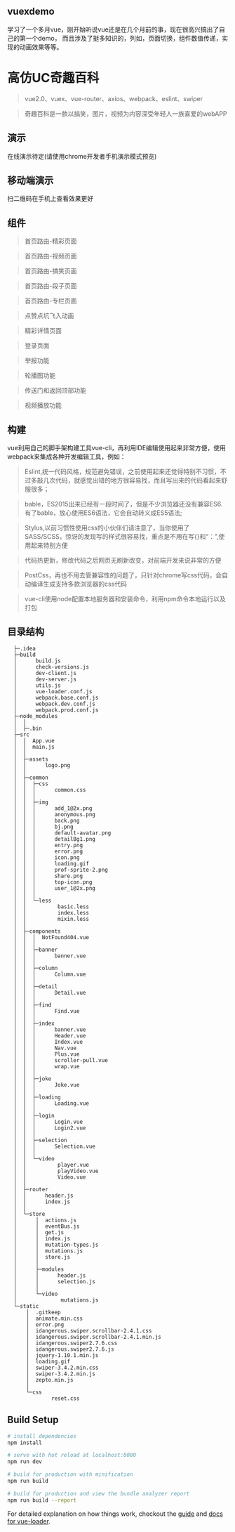 ## vuexdemo

学习了一个多月vue，刚开始听说vue还是在几个月前的事，现在很高兴搞出了自己的第一个demo，
而且涉及了挺多知识的，列如，页面切换，组件数值传递，实现的动画效果等等。

# 高仿UC奇趣百科
>vue2.0、vuex、vue-router、axios、webpack、eslint、swiper

>奇趣百科是一款以搞笑，图片，视频为内容深受年轻人一族喜爱的webAPP

## 演示
在线演示待定(请使用chrome开发者手机演示模式预览)

## 移动端演示
扫二维码在手机上查看效果更好

## 组件

>首页路由-精彩页面

>首页路由-视频页面

>首页路由-搞笑页面

>首页路由-段子页面

>首页路由-专栏页面

>点赞点坑飞入动画

>精彩详情页面

>登录页面

>举报功能

>轮播图功能

>传送门和返回顶部功能

>视频播放功能

## 构建

vue利用自己的脚手架构建工具vue-cli，再利用IDE编辑使用起来非常方便，使用webpack来集成各种开发编辑工具，例如：

>Eslint,统一代码风格，规范避免错误，之前使用起来还觉得特别不习惯，不过多敲几次代码，就感觉出错的地方很容易找，而且写出来的代码看起来舒服很多；

>bable，ES2015出来已经有一段时间了，但是不少浏览器还没有兼容ES6.有了bable，放心使用ES6语法，它会自动转义成ES5语法;

>Stylus,以前习惯性使用css的小伙伴们请注意了，当你使用了SASS/SCSS，惊讶的发现写的样式很容易找，重点是不用在写{}和“：”,使用起来特别方便

>代码热更新，修改代码之后网页无刷新改变，对前端开发来说非常的方便

>PostCss，再也不用去管兼容性的问题了，只针对chrome写css代码，会自动编译生成支持多款浏览器的css代码

>vue-cli使用node配置本地服务器和安装命令，利用npm命令本地运行以及打包

## 目录结构

      ├─.idea                                        
      ├─build
      │      build.js
      │      check-versions.js
      │      dev-client.js
      │      dev-server.js
      │      utils.js
      │      vue-loader.conf.js
      │      webpack.base.conf.js
      │      webpack.dev.conf.js
      │      webpack.prod.conf.js
      ├─node_modules
      │  │  
      │  ├─.bin
      ├─src
      │  │  App.vue
      │  │  main.js
      │  │  
      │  ├─assets
      │  │      logo.png
      │  │      
      │  ├─common
      │  │  ├─css
      │  │  │      common.css
      │  │  │      
      │  │  ├─img
      │  │  │      add_1@2x.png
      │  │  │      anonymous.png
      │  │  │      back.png
      │  │  │      bj.png
      │  │  │      default-avatar.png
      │  │  │      detailBg1.png
      │  │  │      entry.png
      │  │  │      error.png
      │  │  │      icon.png
      │  │  │      loading.gif
      │  │  │      prof-sprite-2.png
      │  │  │      share.png
      │  │  │      top-icon.png
      │  │  │      user_1@2x.png
      │  │  │      
      │  │  └─less
      │  │          basic.less
      │  │          index.less
      │  │          mixin.less
      │  │          
      │  ├─components
      │  │  │  NotFound404.vue
      │  │  │  
      │  │  ├─banner
      │  │  │      banner.vue
      │  │  │      
      │  │  ├─column
      │  │  │      Column.vue
      │  │  │      
      │  │  ├─detail
      │  │  │      Detail.vue
      │  │  │      
      │  │  ├─find
      │  │  │      Find.vue
      │  │  │      
      │  │  ├─index
      │  │  │      banner.vue
      │  │  │      Header.vue
      │  │  │      Index.vue
      │  │  │      Nav.vue
      │  │  │      Plus.vue
      │  │  │      scroller-pull.vue
      │  │  │      wrap.vue
      │  │  │      
      │  │  ├─joke
      │  │  │      Joke.vue
      │  │  │      
      │  │  ├─loading
      │  │  │      Loading.vue
      │  │  │      
      │  │  ├─login
      │  │  │      Login.vue
      │  │  │      Login2.vue
      │  │  │      
      │  │  ├─selection
      │  │  │      Selection.vue
      │  │  │      
      │  │  └─video
      │  │          player.vue
      │  │          playVideo.vue
      │  │          Video.vue
      │  │          
      │  ├─router
      │  │      header.js
      │  │      index.js
      │  │      
      │  └─store
      │      │  actions.js
      │      │  eventBus.js
      │      │  get.js
      │      │  index.js
      │      │  mutation-types.js
      │      │  mutations.js
      │      │  store.js
      │      │  
      │      ├─modules
      │      │      header.js
      │      │      selection.js
      │      │      
      │      └─video
      │              mutations.js
      └─static
          │  .gitkeep
          │  animate.min.css
          │  error.png
          │  idangerous.swiper.scrollbar-2.4.1.css
          │  idangerous.swiper.scrollbar-2.4.1.min.js
          │  idangerous.swiper2.7.6.css
          │  idangerous.swiper2.7.6.js
          │  jquery-1.10.1.min.js
          │  loading.gif
          │  swiper-3.4.2.min.css
          │  swiper-3.4.2.min.js
          │  zepto.min.js
          │  
          └─css
                  reset.css
            

 
## Build Setup

``` bash
# install dependencies
npm install

# serve with hot reload at localhost:8080
npm run dev

# build for production with minification
npm run build

# build for production and view the bundle analyzer report
npm run build --report
```

For detailed explanation on how things work, checkout the [guide](http://vuejs-templates.github.io/webpack/) and [docs for vue-loader](http://vuejs.github.io/vue-loader).
